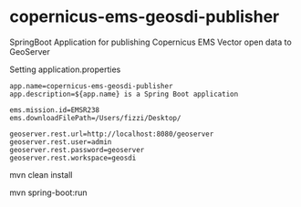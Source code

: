 # copernicus-ems-geosdi-publisher
SpringBoot Application for publishing Copernicus EMS Vector open data to GeoServer

Setting application.properties



```properties
app.name=copernicus-ems-geosdi-publisher
app.description=${app.name} is a Spring Boot application

ems.mission.id=EMSR238
ems.downloadFilePath=/Users/fizzi/Desktop/

geoserver.rest.url=http://localhost:8080/geoserver
geoserver.rest.user=admin
geoserver.rest.password=geoserver
geoserver.rest.workspace=geosdi
```


mvn clean install

mvn spring-boot:run

